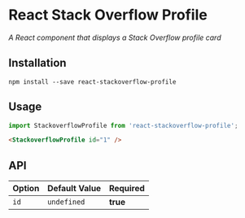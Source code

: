 # React Stack Overflow Profile
_A React component that displays a Stack Overflow profile card_

## Installation

`npm install --save react-stackoverflow-profile`

## Usage

```js
import StackoverflowProfile from 'react-stackoverflow-profile';
```

```html
<StackoverflowProfile id="1" />
```

## API

| Option | Default Value | Required |
|--------|---------------|----------|
| `id` | `undefined` | **true** |
